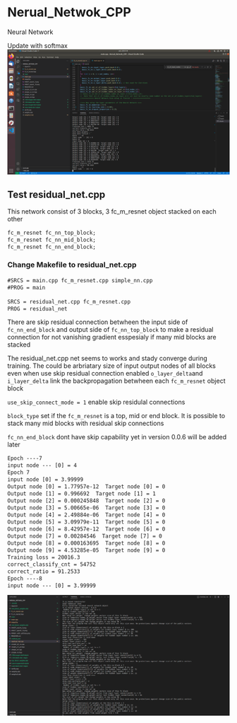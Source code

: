 # Nerual_Netwok_CPP
Neural Network

Update with softmax
![](MNIST_with_softmax.png)

## Test residual_net.cpp
This network consist of 3 blocks, 3 fc_m_resnet object stacked on each other

    fc_m_resnet fc_nn_top_block;
    fc_m_resnet fc_nn_mid_block;
    fc_m_resnet fc_nn_end_block;

### Change Makefile to residual_net.cpp

    #SRCS = main.cpp fc_m_resnet.cpp simple_nn.cpp
    #PROG = main

    SRCS = residual_net.cpp fc_m_resnet.cpp 
    PROG = residual_net


 There are skip residual connection betwheen the input side of `fc_nn_end_block` and output side of `fc_nn_top_block` 
 to make a residual connection for not vanishing gradient esspesialy if many mid blocks are stacked 
 
 The residual_net.cpp net seems to works and stady converge during training.
 The could be arbriatary size of input output nodes of all blocks even when use skip residual connection enabled
 `o_layer_delta`and `i_layer_delta` link the backpropagation betwheen each `fc_m_resnet` object block 
 
 `use_skip_connect_mode = 1` enable skip residulal connections
 
 `block_type` set if the `fc_m_resnet` is a top, mid or end block. It is possible to stack many mid blocks with residual skip connections
 
 `fc_nn_end_block` dont have skip capability yet in version 0.0.6 will be added later 
 
    Epoch ----7
    input node --- [0] = 4
    Epoch 7
    input node [0] = 3.99999
    Output node [0] = 1.77957e-12  Target node [0] = 0
    Output node [1] = 0.996692  Target node [1] = 1
    Output node [2] = 0.000245848  Target node [2] = 0
    Output node [3] = 5.00665e-06  Target node [3] = 0
    Output node [4] = 2.49884e-06  Target node [4] = 0
    Output node [5] = 3.09979e-11  Target node [5] = 0
    Output node [6] = 8.42957e-12  Target node [6] = 0
    Output node [7] = 0.00284546  Target node [7] = 0
    Output node [8] = 0.000163695  Target node [8] = 0
    Output node [9] = 4.53285e-05  Target node [9] = 0
    Training loss = 20016.3
    correct_classify_cnt = 54752
    correct_ratio = 91.2533
    Epoch ----8
    input node --- [0] = 3.99999

![](residual_net_7_layer_in_total_c.png)

